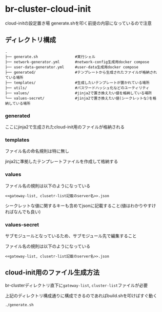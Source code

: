 # br-cluster-cloud-init

cloud-initの設定置き場
generate.shを叩く前提の内容になっているので注意

## ディレクトリ構成
```
.
├── generate.sh                 #実行シェル
├── network-generator.yml       #network-config生成用docker compose
├── user-data-generator.yml     #user-data生成用docker compose
├── generated/                  #テンプレートから生成されたファイルが格納されている場所
├── templates/                  #生成したいテンプレートが置かれている場所 
├── utils/                      #パスワードハッシュ化などのユーティリティ
├── values/                     #jinja2で置き換えたい値を格納している場所
└── values-secret/              #jinja2で置き換えたい値(シークレットな)を格納している場所
```

### generated

ここにjinja2で生成されたcloud-init用のファイルが格納される

### templates

ファイル名の命名規則は特に無し

jinja2に準拠したテンプレートファイルを作成して格納する

### values

ファイル名の規則は以下のようになっている
```
<<gateway-list, clusetr-list記載のserver名>>.json
```
シークレットな値に関するキーも含めてjsonに記載すること(値はわかりやすければなんでも良い)

### values-secret

サブモジュールとなっているため、サブモジュール先で編集すること

ファイル名の規則は以下のようになっている
```
<<gateway-list, clusetr-list記載のserver名>>.json
```

## cloud-init用のファイル生成方法

br-clusterディレクトリ直下に`gateway-list`, `cluster-list`ファイルが必要

上記のディレクトリ構成通りに構成できるのであればbuild.shを叩けばすぐ動く
```
./generate.sh
```
